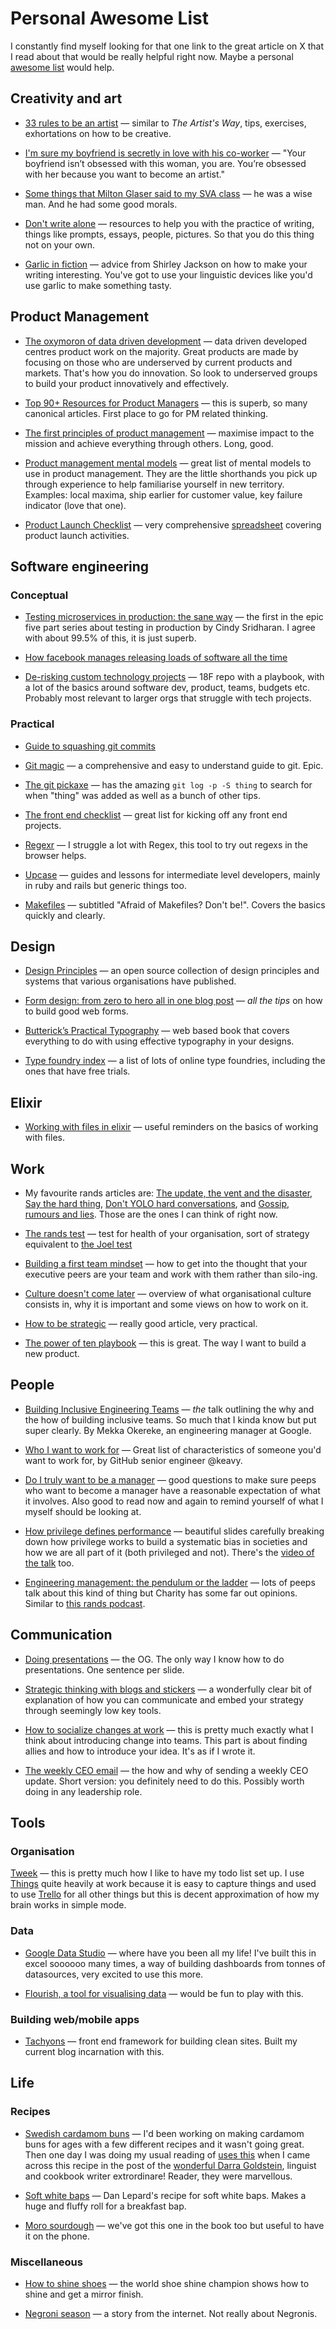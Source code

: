 # Personal Awesome List

I constantly find myself looking for that one link to the great article on X that I read about that would be really helpful right now. Maybe a personal [awesome list](https://github.com/sindresorhus/awesome) would help.

## Creativity and art

- [33 rules to be an artist](https://www.vulture.com/2018/11/jerry-saltz-how-to-be-an-artist.html?utm_campaign=TFTWS&utm_medium=email&utm_source=Revue%20newsletter) &mdash; similar to _The Artist's Way_, tips, exercises, exhortations on how to be creative.

- [I'm sure my boyfriend is secretly in love with his co-worker](https://www.thecut.com/2020/06/im-sure-my-boyfriend-is-secretly-in-love-with-his-co-worker.html) &mdash; "Your boyfriend isn’t obsessed with this woman, you are. You’re obsessed with her because you want to become an artist."

- [Some things that Milton Glaser said to my SVA class](https://mobile.twitter.com/johnleedraws/status/1276721178841841664) &mdash; he was a wise man. And he had some good morals.

- [Don't write alone](https://catapult.co/dont-write-alone) &mdash; resources to help you with the practice of writing, things like prompts, essays, people, pictures. So that you do this thing not on your own.

- [Garlic in fiction](https://www.newyorker.com/books/page-turner/garlic-in-fiction) &mdash; advice from Shirley Jackson on how to make your writing interesting. You've got to use your linguistic devices like you'd use garlic to make something tasty.

## Product Management

- [The oxymoron of data driven development](https://chelseatroy.com/2021/07/30/the-oxymoron-of-data-driven-innovation/) &mdash; data driven developed centres product work on the majority. Great products are made by focusing on those who are underserved by current products and markets. That's how you do innovation. So look to underserved groups to build your product innovatively and effectively.

- [Top 90+ Resources for Product Managers](https://www.sachinrekhi.com/top-resources-for-product-managers) &mdash; this is superb, so many canonical articles. First place to go for PM related thinking.

- [The first principles of product management](https://blackboxofpm.com/the-first-principles-of-product-management-ea0e2f2a018c) &mdash; maximise impact to the mission and achieve everything through others. Long, good.

- [Product management mental models](https://blackboxofpm.com/product-management-mental-models-for-everyone-31e7828cb50b) &mdash; great list of mental models to use in product management. They are the little shorthands you pick up through experience to help familiarise yourself in new territory. Examples: local maxima, ship earlier for customer value, key failure indicator (love that one).

- [Product Launch Checklist](https://medium.com/@tanyajohnson/product-launch-checklist-8483105f82f3#.yxfhqdocf) &mdash; very comprehensive [spreadsheet](https://docs.google.com/spreadsheets/d/1T_dtCX9uMUohPLwF8U8k0G2JVvb90qdkO65UH3Ah1qI/edit#gid=0) covering product launch activities.

## Software engineering

### Conceptual

- [Testing microservices in production: the sane way](https://medium.com/@copyconstruct/testing-microservices-the-sane-way-9bb31d158c16) &mdash; the first in the epic five part series about testing in production by Cindy Sridharan. I agree with about 99.5% of this, it is just superb.

- [How facebook manages releasing loads of software all the time](https://t.co/4DNsiOFIZn)

- [De-risking custom technology projects](https://github.com/18F/technology-budgeting/blob/master/handbook.md) &mdash; 18F repo with a playbook, with a lot of the basics around software dev, product, teams, budgets etc. Probably most relevant to larger orgs that struggle with tech projects.

### Practical

- [Guide to squashing git commits](https://robots.thoughtbot.com/git-interactive-rebase-squash-amend-rewriting-history)

- [Git magic](http://www-cs-students.stanford.edu/~blynn/gitmagic/index.html) &mdash; a comprehensive and easy to understand guide to git. Epic.

- [The git pickaxe](http://www.philandstuff.com/2014/02/09/git-pickaxe.html) &mdash; has the amazing `git log -p -S thing` to search for when "thing" was added as well as a bunch of other tips.

- [The front end checklist](https://github.com/thedaviddias/Front-End-Checklist#how-to-use) &mdash; great list for kicking off any front end projects.  

- [Regexr](https://regexr.com/) &mdash; I struggle a lot with Regex, this tool to try out regexs in the browser helps.

- [Upcase](https://thoughtbot.com/upcase) &mdash; guides and lessons for intermediate level developers, mainly in ruby and rails but generic things too.

- [Makefiles](https://matthias-endler.de/2017/makefiles/) &mdash; subtitled "Afraid of Makefiles? Don't be!". Covers the basics quickly and clearly.

## Design

- [Design Principles](https://principles.design/) &mdash; an open source collection of design principles and systems that various organisations have published.

- [Form design: from zero to hero all in one blog post](https://adamsilver.io/articles/form-design-from-zero-to-hero-all-in-one-blog-post/) &mdash; _all the tips_ on how to build good web forms.

- [Butterick’s Practical Typography](https://practicaltypography.com/) &mdash; web based book that covers everything to do with using effective typography in your designs.

- [Type foundry index](https://type.lol/) &mdash; a list of lots of online type foundries, including the ones that have free trials.

## Elixir

- [Working with files in elixir](https://code.tutsplus.com/tutorials/working-with-file-system-in-elixir--cms-28869) &mdash; useful reminders on the basics of working with files.

## Work

- My favourite rands articles are: [The update, the vent and the disaster](https://randsinrepose.com/archives/the-update-the-vent-and-the-disaster/), [Say the hard thing](https://randsinrepose.com/archives/say-the-hard-thing/), [Don't YOLO hard conversations](https://randsinrepose.com/archives/dont-yolo-hard-conversations/), and [Gossip, rumours and lies](https://randsinrepose.com/archives/gossip-rumors-and-lies/). Those are the ones I can think of right now.

- [The rands test](http://randsinrepose.com/archives/the-rands-test/) &mdash; test for health of your organisation, sort of strategy equivalent to [the Joel test](https://www.joelonsoftware.com/2000/08/09/the-joel-test-12-steps-to-better-code/)

- [Building a first team mindset](http://www.attack-gecko.net/2018/06/25/building-a-first-team-mindset/) &mdash; how to get into the thought that your executive peers are your team and work with them rather than silo-ing.

- [Culture doesn't come later](https://www.linkedin.com/pulse/culture-doesnt-come-later-bud-caddell/) &mdash; overview of what organisational culture consists in, why it is important and some views on how to work on it.
  
- [How to be strategic](https://medium.com/@joulee/how-to-be-strategic-f6630a44f86b) &mdash; really good article, very practical.

- [The power of ten playbook](https://dcgross.com/the-power-of-ten-playbook/) &mdash; this is great. The way I want to build a new product.

## People

- [Building Inclusive Engineering Teams](https://www.youtube.com/watch?v=SYsI-6_csMY) &mdash; *the* talk outlining the why and the how of building inclusive teams. So much that I kinda know but put super clearly. By Mekka Okereke, an engineering manager at Google.

- [Who I want to work for](https://medium.com/@keavy/who-i-want-to-work-for-b04ce972c202) &mdash; Great list of characteristics of someone you'd want to work for, by GitHub senior engineer @keavy.

- [Do I truly want to be a manager](https://m.signalvnoise.com/do-i-truly-want-to-become-a-manager/) &mdash; good questions to make sure peeps who want to become a manager have a reasonable expectation of what it involves. Also good to read now and again to remind yourself of what I myself should be looking at.

- [How privilege defines performance](http://slides.com/tatianamac/how-privilege-defines-performance/fullscreen/#/) &mdash; beautiful slides carefully breaking down how privilege works to build a systematic bias in societies and how we are all part of it (both privileged and not). There's the [video of the talk](https://www.youtube.com/watch?v=nQq_gZiZ-jg) too.

- [Engineering management: the pendulum or the ladder](https://charity.wtf/2019/01/04/engineering-management-the-pendulum-or-the-ladder/) &mdash; lots of peeps talk about this kind of thing but Charity has some far out opinions. Similar to [this rands podcast](https://randsinrepose.com/archives/the-one-about-management-pt-1/).

## Communication

- [Doing presentations](http://www.doingpresentations.com/) &mdash; the OG. The only way I know how to do presentations. One sentence per slide.

- [Strategic thinking with blogs and stickers](https://gilest.org/blogging-stickers.html) &mdash; a wonderfully clear bit of explanation of how you can communicate and embed your strategy through seemingly low key tools.

- [How to socialize changes at work](https://chelseatroy.com/2018/02/25/how-to-socialize-big-changes-at-work-part-1-start-at-the-grassroots-level/) &mdash; this is pretty much exactly what I think about introducing change into teams. This part is about finding allies and how to introduce your idea. It's as if I wrote it.

- [The weekly CEO email](https://medium.com/@gokulrajaram/the-weekly-ceo-e-mail-b5eaafcee6fa) &mdash; the how and why of sending a weekly CEO update. Short version: you definitely need to do this. Possibly worth doing in any leadership role.

## Tools

### Organisation

[Tweek](https://tweek.so/) &mdash; this is pretty much how I like to have my todo list set up. I use [Things](https://culturedcode.com/things/) quite heavily at work because it is easy to capture things and used to use [Trello](https://trello.com/) for all other things but this is decent approximation of how my brain works in simple mode.

### Data

- [Google Data Studio](https://datastudio.google.com/) &mdash; where have you been all my life! I've built this in excel soooooo many times, a way of building dashboards from tonnes of datasources, very excited to use this more.
  
- [Flourish, a tool for visualising data](https://flourish.studio/) &mdash; would be fun to play with this.

### Building web/mobile apps

- [Tachyons](http://tachyons.io/) &mdash; front end framework for building clean sites. Built my current blog incarnation with this.

## Life

### Recipes

- [Swedish cardamom buns](http://www.swedishfood.com/swedish-food-recipes-biscuits-cakes/509-cardamom-buns) &mdash; I'd been working on making cardamom buns for ages with a few different recipes and it wasn't going great. Then one day I was doing my usual reading of [uses this](https://usesthis.com/) when I came across this recipe in the post of the [wonderful Darra Goldstein](https://usesthis.com/interviews/darra.goldstein/), linguist and cookbook writer extrordinare! Reader, they were marvellous.

- [Soft white baps](https://www.theguardian.com/lifeandstyle/2007/oct/06/recipes.foodanddrink) &mdash; Dan Lepard's recipe for soft white baps. Makes a huge and fluffy roll for a breakfast bap.

- [Moro sourdough](https://ifthatsdinnerivehadit.com/moro-sourdough/) &mdash; we've got this one in the book too but useful to have it on the phone.

### Miscellaneous

- [How to shine shoes](https://thearmoury.com/blogs/journal/how-to-shine-shoes) &mdash; the world shoe shine champion shows how to shine and get a mirror finish.

- [Negroni season](https://www.theawl.com/2010/05/negroni-season/) &mdash; a story from the internet. Not really about Negronis.
